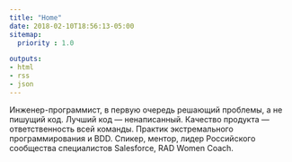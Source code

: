 ```yaml
---
title: "Home"
date: 2018-02-10T18:56:13-05:00
sitemap:
  priority : 1.0

outputs:
- html
- rss
- json
---
```

Инженер-программист, в первую очередь решающий проблемы, а не пишущий код. Лучший код — ненаписанный. Качество продукта — ответственность всей команды. Практик экстремального программирования и BDD. Спикер, ментор, лидер Российского сообщества специалистов Salesforce, RAD Women Coach.

